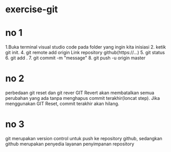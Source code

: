 # exercise-git
# no 1
1.Buka terminal visual studio code pada folder yang ingin kita inisiasi
2. ketik git init.
4. git remote add origin Link repository github(https://...)
5. git status
6. git add .
7. git commit -m "message"
8. git push -u origin master

# no 2
perbedaan git reset dan git rever
GIT Revert akan membatalkan semua perubahan yang ada tanpa menghapus commit terakhir(loncat step). Jika menggunakan GIT Reset, commit terakhir akan hilang.

# no 3
git merupakan version control untuk push ke repository github, sedangkan github merupakan penyedia layanan penyimpanan repository

